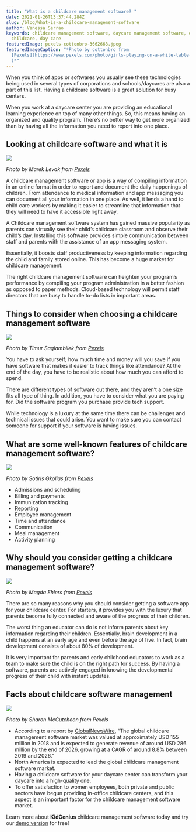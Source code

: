 ```yaml
---
title: "What is a childcare management software? "
date: 2021-01-26T13:37:44.284Z
slug: /blog/What-is-a-childcare-management-software
author: Vanessa Serrao
keywords: childcare management software, daycare management software, daycare,
  childcare, day care
featuredImage: pexels-cottonbro-3662668.jpeg
featuredImageCaption: "*Photo by cottonbro from
  [Pexels](https://www.pexels.com/photo/girls-playing-on-a-white-table-3662668/\
  )*"
---
```

When you think of apps or softwares you usually see these technologies being used in several types of corporations and schools/daycares are also a part of this list. Having a childcare software is a great solution for busy centers.

When you work at a daycare center you are providing an educational learning experience on top of many other things. So, this means having an organized and quality program. There’s no better way to get more organized than by having all the information you need to report into one place.

## Looking at childcare software and what it is

![](https://lh4.googleusercontent.com/MnfopTs3TouDecUzcRD8MRkCgtbOrlIC47LokYoc3aQTpKLOT4nZWX-SfgpvwC7KHkd6I0upLHKlIe8fZiPN0SAzS-gMeEEs3ayV5HeFRPy2f-PAApSFqtii8g298wxi5AGDViux)

*Photo by Marek Levak from [Pexels](https://www.pexels.com/photo/quote-on-ipad-screen-2320369/)*

A childcare management software or app is a way of compiling information in an online format in order to report and document the daily happenings of children. From attendance to medical information and app messaging you can document all your information in one place. As well, it lends a hand to child care workers by making it easier to streamline that information that they will need to have it accessible right away.

A Childcare management software system has gained massive popularity as parents can virtually see their child’s childcare classroom and observe their child’s day. Installing this software provides simple communication between staff and parents with the assistance of an app messaging system.

Essentially, it boosts staff productiveness by keeping information regarding the child and family stored online. This has become a huge market for childcare management.

The right childcare management software can heighten your program’s performance by compiling your program administration in a better fashion as opposed to paper methods. Cloud-based technology will permit staff directors that are busy to handle to-do lists in important areas.

## Things to consider when choosing a childcare management software

![](https://lh4.googleusercontent.com/DkZAzrO51gJwWH7bpjnEhlUhM-Sz_DbFCsh6eRTr06SkzchKi8TjOjfP6jEJYmQb7F9qfolmf99apzdQJyBUU4QziWD27hZY3ngu7mEQIMuB9_GwPLN0T3SscNBEfaNd5YkqijEw)

*Photo by Timur Saglambilek from [Pexels](https://www.pexels.com/photo/analytics-text-185576/)*

You have to ask yourself; how much time and money will you save if you have software that makes it easier to track things like attendance? At the end of the day, you have to be realistic about how much you can afford to spend.

There are different types of software out there, and they aren’t a one size fits all type of thing. In addition, you have to consider what you are paying for. Did the software program you purchase provide tech support.

While technology is a luxury at the same time there can be challenges and technical issues that could arise. You want to make sure you can contact someone for support if your software is having issues.

## What are some well-known features of childcare management software?

![](https://lh4.googleusercontent.com/0DZTuqhMrPy26nkkcgY7M5UdC-2bn8XpQ4_YkhqoXd61EfksjgIHnP5zHvncOa7yFTA3hgzbr4KFJXyrwYnc9bViAZg040cFlwagUkp9NO_Ibq1-PKWFzVi933B28SnO41H8BoEr)

*Photo by Sotiris Gkolias from [Pexels](https://www.pexels.com/photo/photo-of-ipad-on-pile-of-lemons-927805/)*

* Admissions and scheduling
* Billing and payments
* Immunization tracking
* Reporting
* Employee management
* Time and attendance
* Communication
* Meal management
* Activity planning

## Why should you consider getting a childcare management software?

![](https://lh3.googleusercontent.com/iSMZQTohpd_mxwBVZ6GLaYn0ySN6Kim3-eOLRueJ8Lu576c8F4ntAAE8oBTkFXSOtmzD1ver449CiT6Z3FWp0mp7BsY6UkOEF6vRbP_mZUc95OISzESHD-HycV9zTyQrMkgcI3PV)

*Photo by Magda Ehlers from [Pexels](https://www.pexels.com/photo/love-art-summer-sun-4013304/)*

There are so many reasons why you should consider getting a software app for your childcare center. For starters, it provides you with the luxury that parents become fully connected and aware of the progress of their children.

The worst thing an educator can do is not inform parents about key information regarding their children. Essentially, brain development in a child happens at an early age and even before the age of five. In fact, brain development consists of about 80% of development.

It is very important for parents and early childhood educators to work as a team to make sure the child is on the right path for success. By having a software, parents are actively engaged in knowing the developmental progress of their child with instant updates.

## Facts about childcare software management

![](https://lh6.googleusercontent.com/NgC681vnLd78oVavGJGbqLATXhBWGy7XxH_23Zp8G7et3-3sAcVTh6kSuS3KE1NCd7dTiFNCfEvruquOON3_NsMWgYqg8H-emHkiKmcDg9di06BAPKj9I9diTK9zn5vi02RjRT1J)

*Photo by Sharon McCutcheon from Pexels*

* According to a report by [GlobalNewsWire](https://www.globenewswire.com/news-release/2019/02/07/1712004/0/en/Global-Childcare-Management-Software-Market-Worth-Over-USD-286-Million-By-2026-Zion-Market-Research.html), “The global childcare management software market was valued at approximately USD 155 million in 2018 and is expected to generate revenue of around USD 286 million by the end of 2026, growing at a CAGR of around 8.8% between 2019 and 2026.”
* North America is expected to lead the global childcare management software market.
* Having a childcare software for your daycare center can transform your daycare into a high-quality one.
* To offer satisfaction to women employees, both private and public sectors have begun providing in-office childcare centers, and this aspect is an important factor for the childcare management software market.

Learn more about **KidGenius** childcare management software today and try our [demo version](http://trykidgenius.com/) for free!